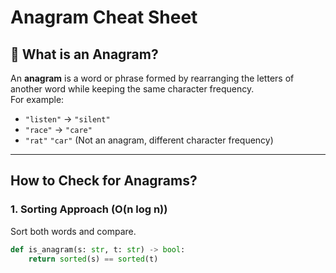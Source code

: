 #  Anagram Cheat Sheet

## 🔹 What is an Anagram?
An **anagram** is a word or phrase formed by rearranging the letters of another word while keeping the same character frequency.  
For example:  
- `"listen"` → `"silent"`  
- `"race"` → `"care"`  
- `"rat"`  `"car"` (Not an anagram, different character frequency)

---

##  How to Check for Anagrams?

###  1. Sorting Approach (O(n log n))
Sort both words and compare.
```python
def is_anagram(s: str, t: str) -> bool:
    return sorted(s) == sorted(t)
